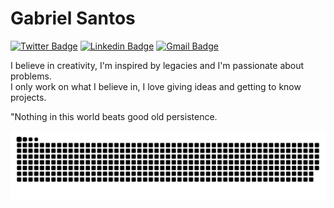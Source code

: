# Gabriel Santos


[![Twitter Badge](https://img.shields.io/badge/-@bieltrue95-6633cc?style=flat-square&labelColor=6633cc&logo=twitter&logoColor=white&link=https://twitter.com/bieltrue95)](https://twitter.com/bieltrue95) 
[![Linkedin Badge](https://img.shields.io/badge/-Gabriel%20Santos-6633cc?style=flat-square&logo=Linkedin&logoColor=white&link=https://www.linkedin.com/in/gabriel-jos%C3%A9-dos-santos-3171891b1/)](https://www.linkedin.com/in/gabriel-jos%C3%A9-dos-santos-3171891b1/) 
[![Gmail Badge](https://img.shields.io/badge/-devgtrue@gmail.com-6633cc?style=flat-square&logo=Gmail&logoColor=white&link=mailto:devgtrue@gmail.com)](mailto:devgtrue@gmail.com)

I believe in creativity, I'm inspired by legacies and I'm passionate about problems.
<br/>
I only work on what I believe in, I love giving ideas and getting to know projects.

"Nothing in this world beats good old persistence. 

 ![Snake animation](https://github.com/bieltrue95/bieltrue95/blob/output/github-contribution-grid-snake.svg)
